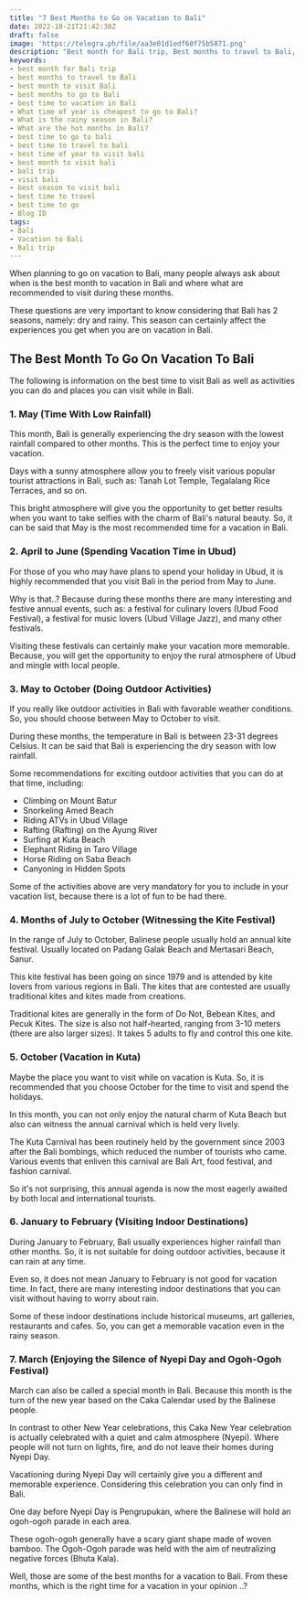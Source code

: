 ```yaml
---
title: "7 Best Months to Go on Vacation to Bali"
date: 2022-10-21T21:42:38Z
draft: false
image: 'https://telegra.ph/file/aa3e01d1edf60f75b5871.png'
description: "Best month for Bali trip, Best months to travel to Bali, Best month to visit Bali, Best months to go to Bali, Best time to vacation in Bali."
keywords:
- best month for Bali trip
- best months to travel to Bali
- best month to visit Bali
- best months to go to Bali
- best time to vacation in Bali
- What time of year is cheapest to go to Bali?
- What is the rainy season in Bali?
- What are the hot months in Bali?
- best time to go to bali
- best time to travel to bali
- best time of year to visit bali
- best month to visit bali
- bali trip
- visit bali
- best season to visit bali
- best time to travel
- best time to go
- Blog ID
tags:
- Bali
- Vacation to Bali
- Bali trip
---
```


When planning to go on vacation to Bali, many people always ask about when is the best month to vacation in Bali and where what are recommended to visit during these months.

These questions are very important to know considering that Bali has 2 seasons, namely: dry and rainy. This season can certainly affect the experiences you get when you are on vacation in Bali.

## The Best Month To Go On Vacation To Bali

The following is information on the best time to visit Bali as well as activities you can do and places you can visit while in Bali.

### 1. May (Time With Low Rainfall)

This month, Bali is generally experiencing the dry season with the lowest rainfall compared to other months. This is the perfect time to enjoy your vacation.

Days with a sunny atmosphere allow you to freely visit various popular tourist attractions in Bali, such as: Tanah Lot Temple, Tegalalang Rice Terraces, and so on.

This bright atmosphere will give you the opportunity to get better results when you want to take selfies with the charm of Bali's natural beauty. So, it can be said that May is the most recommended time for a vacation in Bali.

### 2. April to June (Spending Vacation Time in Ubud)

For those of you who may have plans to spend your holiday in Ubud, it is highly recommended that you visit Bali in the period from May to June.

Why is that..? Because during these months there are many interesting and festive annual events, such as: a festival for culinary lovers (Ubud Food Festival), a festival for music lovers (Ubud Village Jazz), and many other festivals.

Visiting these festivals can certainly make your vacation more memorable. Because, you will get the opportunity to enjoy the rural atmosphere of Ubud and mingle with local people.

### 3. May to October (Doing Outdoor Activities)

If you really like outdoor activities in Bali with favorable weather conditions. So, you should choose between May to October to visit.

During these months, the temperature in Bali is between 23-31 degrees Celsius. It can be said that Bali is experiencing the dry season with low rainfall.

Some recommendations for exciting outdoor activities that you can do at that time, including:

- Climbing on Mount Batur
- Snorkeling Amed Beach
- Riding ATVs in Ubud Village
- Rafting (Rafting) on ​​the Ayung River
- Surfing at Kuta Beach
- Elephant Riding in Taro Village
- Horse Riding on Saba Beach
- Canyoning in Hidden Spots

Some of the activities above are very mandatory for you to include in your vacation list, because there is a lot of fun to be had there.

### 4. Months of July to October (Witnessing the Kite Festival)

In the range of July to October, Balinese people usually hold an annual kite festival. Usually located on Padang Galak Beach and Mertasari Beach, Sanur.

This kite festival has been going on since 1979 and is attended by kite lovers from various regions in Bali. The kites that are contested are usually traditional kites and kites made from creations.

Traditional kites are generally in the form of Do Not, Bebean Kites, and Pecuk Kites. The size is also not half-hearted, ranging from 3-10 meters (there are also larger sizes). It takes 5 adults to fly and control this one kite.

### 5. October (Vacation in Kuta)

Maybe the place you want to visit while on vacation is Kuta. So, it is recommended that you choose October for the time to visit and spend the holidays.

In this month, you can not only enjoy the natural charm of Kuta Beach but also can witness the annual carnival which is held very lively.

The Kuta Carnival has been routinely held by the government since 2003 after the Bali bombings, which reduced the number of tourists who came. Various events that enliven this carnival are Bali Art, food festival, and fashion carnival.

So it's not surprising, this annual agenda is now the most eagerly awaited by both local and international tourists.

### 6. January to February (Visiting Indoor Destinations)

During January to February, Bali usually experiences higher rainfall than other months. So, it is not suitable for doing outdoor activities, because it can rain at any time.

Even so, it does not mean January to February is not good for vacation time. In fact, there are many interesting indoor destinations that you can visit without having to worry about rain.

Some of these indoor destinations include historical museums, art galleries, restaurants and cafes. So, you can get a memorable vacation even in the rainy season.

### 7. March (Enjoying the Silence of Nyepi Day and Ogoh-Ogoh Festival)

March can also be called a special month in Bali. Because this month is the turn of the new year based on the Caka Calendar used by the Balinese people.

In contrast to other New Year celebrations, this Caka New Year celebration is actually celebrated with a quiet and calm atmosphere (Nyepi). Where people will not turn on lights, fire, and do not leave their homes during Nyepi Day.

Vacationing during Nyepi Day will certainly give you a different and memorable experience. Considering this celebration you can only find in Bali.

One day before Nyepi Day is Pengrupukan, where the Balinese will hold an ogoh-ogoh parade in each area.

These ogoh-ogoh generally have a scary giant shape made of woven bamboo. The Ogoh-Ogoh parade was held with the aim of neutralizing negative forces (Bhuta Kala).

Well, those are some of the best months for a vacation to Bali. From these months, which is the right time for a vacation in your opinion ..?